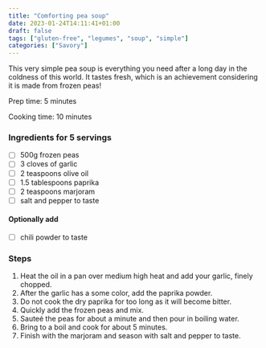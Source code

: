 ```yaml
---
title: "Comforting pea soup"
date: 2023-01-24T14:11:41+01:00
draft: false
tags: ["gluten-free", "legumes", "soup", "simple"]
categories: ["Savory"]
---
```


This very simple pea soup is everything you need after a long day in the coldness of this world. It tastes fresh, which is an achievement considering it is made from frozen peas!

<div class="recipe" id="recipe">
Prep time: 5 minutes

Cooking time: 10 minutes

### Ingredients for 5 servings
- [ ] 500g frozen peas
- [ ] 3 cloves of garlic
- [ ] 2 teaspoons olive oil
- [ ] 1.5 tablespoons paprika
- [ ] 2 teaspoons marjoram
- [ ] salt and pepper to taste
#### Optionally add
- [ ] chili powder to taste

### Steps
1. Heat the oil in a pan over medium high heat and add your garlic, finely chopped.
2. After the garlic has a some color, add the paprika powder.
3. Do not cook the dry paprika for too long as it will become bitter.
4. Quickly add the frozen peas and mix.
5. Sauteé the peas for about a minute and then pour in boiling water.
6. Bring to a boil and cook for about 5 minutes.
7. Finish with the marjoram and season with salt and pepper to taste.

</div>
